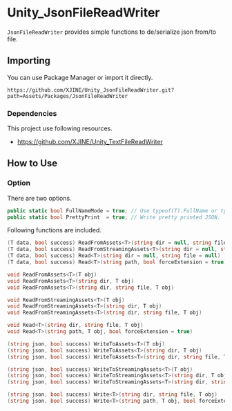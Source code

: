 # Unity_JsonFileReadWriter

``JsonFileReadWriter`` provides simple functions to de/serialize json from/to file.

## Importing

You can use Package Manager or import it directly.

```
https://github.com/XJINE/Unity_JsonFileReadWriter.git?path=Assets/Packages/JsonFileReadWriter
```

### Dependencies

This project use following resources.

- https://github.com/XJINE/Unity_TextFileReadWriter

## How to Use

### Option

There are two options.

```csharp
public static bool FullNameMode = true; // Use typeof(T).FullName or typeof(T).Name.
public static bool PrettyPrint  = true; // Write pretty printed JSON.
```

Following functions are included.

```csharp
(T data, bool success) ReadFromAssets<T>(string dir = null, string file = null)
(T data, bool success) ReadFromStreamingAssets<T>(string dir = null, string file = null)
(T data, bool success) Read<T>(string dir = null, string file = null)
(T data, bool success) Read<T>(string path, bool forceExtension = true)

void ReadFromAssets<T>(T obj)
void ReadFromAssets<T>(string dir, T obj)
void ReadFromAssets<T>(string dir, string file, T obj)

void ReadFromStreamingAssets<T>(T obj)
void ReadFromStreamingAssets<T>(string dir, T obj)
void ReadFromStreamingAssets<T>(string dir, string file, T obj)

void Read<T>(string dir, string file, T obj)
void Read<T>(string path, T obj, bool forceExtension = true)

(string json, bool success) WriteToAssets<T>(T obj)
(string json, bool success) WriteToAssets<T>(string dir, T obj)
(string json, bool success) WriteToAssets<T>(string dir, string file, T obj)

(string json, bool success) WriteToStreamingAssets<T>(T obj)
(string json, bool success) WriteToStreamingAssets<T>(string dir, T obj)
(string json, bool success) WriteToStreamingAssets<T>(string dir, string file, T obj)

(string json, bool success) Write<T>(string dir, string file, T obj)
(string json, bool success) Write<T>(string path, T obj, bool forceExtension = true)
```
